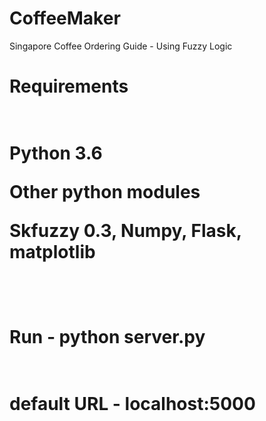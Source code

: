 # CoffeeMaker
Singapore Coffee Ordering Guide - Using Fuzzy Logic <br>

<h1>Requirements <h1><br>
Python 3.6 <br>

Other python modules <br>

Skfuzzy 0.3,
Numpy,
Flask,
matplotlib

<br>
<h1>Run - python server.py<h1><br>
default URL - localhost:5000<br>
